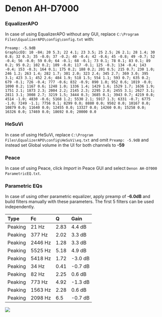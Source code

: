 # Denon AH-D7000

### EqualizerAPO
In case of using EqualizerAPO without any GUI, replace `C:\Program Files\EqualizerAPO\config\config.txt`
with:
```
Preamp: -5.9dB
GraphicEQ: 10 -84; 20 5.3; 22 4.1; 23 3.5; 25 2.5; 26 2.1; 28 1.4; 30 0.8; 32 0.3; 35 -0.0; 37 -0.2; 40 -0.4; 42 -0.6; 45 -0.8; 49 -0.7; 52 -0.4; 56 -0.0; 59 0.0; 64 -0.1; 68 -0.1; 73 0.1; 78 0.1; 83 0.1; 89 0.2; 95 0.2; 102 0.2; 109 -0.0; 117 -0.1; 125 -0.3; 134 -0.4; 143 -0.4; 153 -0.3; 164 0.1; 175 0.2; 188 0.2; 201 0.5; 215 0.7; 230 1.0; 246 1.2; 263 1.4; 282 1.7; 301 2.0; 323 2.4; 345 2.7; 369 3.0; 395 3.1; 423 3.1; 452 2.6; 484 1.9; 518 1.5; 554 1.1; 593 0.7; 635 0.2; 679 -0.1; 726 -0.4; 777 -0.6; 832 -0.9; 890 1.0; 952 0.6; 1019 -0.0; 1090 0.2; 1167 0.6; 1248 1.0; 1336 1.4; 1429 1.6; 1529 1.7; 1636 1.9; 1751 2.1; 1873 2.3; 2004 2.2; 2145 2.3; 2295 2.8; 2455 3.1; 2627 3.1; 2811 3.1; 3008 2.7; 3219 1.5; 3444 0.3; 3685 0.1; 3943 0.7; 4219 0.8; 4514 -1.0; 4830 -0.6; 5168 1.2; 5530 2.1; 5917 1.3; 6331 -0.7; 6775 -1.0; 7249 -1.1; 7756 0.1; 8299 0.0; 8880 0.0; 9502 0.0; 10167 0.0; 10879 0.0; 11640 0.0; 12455 0.0; 13327 0.0; 14260 0.0; 15258 0.0; 16326 0.0; 17469 0.0; 18692 0.0; 20000 0.0
```

### HeSuVi
In case of using HeSuVi, replace `C:\Program Files\EqualizerAPO\config\HeSuVi\eq.txt` and omit `Preamp:
-5.9dB` and instead set Global volume in the UI for both channels to **-59**

### Peace
In case of using Peace, click *Import* in Peace GUI and select `Denon AH-D7000 ParametricEQ.txt`.

### Parametric EQs
In case of using other parametric equalizer, apply preamp of **-6.0dB** and build filters manually with
these parameters. The first 5 filters can be used independently.

| Type    | Fc      |    Q | Gain    |
|:--------|:--------|:-----|:--------|
| Peaking | 21 Hz   | 2.83 | 4.4 dB  |
| Peaking | 377 Hz  | 2.02 | 3.3 dB  |
| Peaking | 2446 Hz | 1.28 | 3.3 dB  |
| Peaking | 5525 Hz | 5.18 | 4.9 dB  |
| Peaking | 5418 Hz | 1.72 | -3.0 dB |
| Peaking | 34 Hz   | 0.41 | -0.7 dB |
| Peaking | 82 Hz   | 2.25 | 0.6 dB  |
| Peaking | 773 Hz  | 4.92 | -1.3 dB |
| Peaking | 1563 Hz | 2.28 | 0.6 dB  |
| Peaking | 2098 Hz | 6.5  | -0.7 dB |

![](https://raw.githubusercontent.com/jaakkopasanen/AutoEq/master/results/headphonecom/sbaf-serious/Denon%20AH-D7000/Denon%20AH-D7000.png)